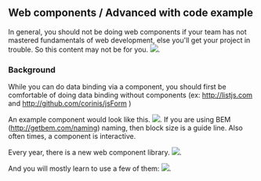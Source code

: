## Web components / Advanced with code example

In general, you should not be doing web components if your team has not mastered fundamentals of web development, else you'll get your project in trouble. So this content may not be for you.
![](/post/comp/3.png).

### Background

While you can do data binding via a component, you should first be comfortable of doing data binding without components (ex: http://listjs.com and http://github.com/corinis/jsForm )

An example component would look like this.
![](/post/comp/compEx.png). If you are using BEM (<http://getbem.com/naming>) naming, then block size is a guide line. Also often times, a component is interactive. 

Every year, there is a new web component library.
![](/post/comp/fail.gif).

And you will mostly learn to use a few of them:
![](/post/comp/poly.png).
